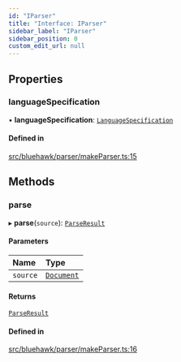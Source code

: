 ```yaml
---
id: "IParser"
title: "Interface: IParser"
sidebar_label: "IParser"
sidebar_position: 0
custom_edit_url: null
---
```


## Properties

### languageSpecification

• **languageSpecification**: [`LanguageSpecification`](LanguageSpecification)

#### Defined in

[src/bluehawk/parser/makeParser.ts:15](https://github.com/mongodben/Bluehawk/blob/b4aa3c0/src/bluehawk/parser/makeParser.ts#L15)

## Methods

### parse

▸ **parse**(`source`): [`ParseResult`](ParseResult)

#### Parameters

| Name | Type |
| :------ | :------ |
| `source` | [`Document`](../classes/Document) |

#### Returns

[`ParseResult`](ParseResult)

#### Defined in

[src/bluehawk/parser/makeParser.ts:16](https://github.com/mongodben/Bluehawk/blob/b4aa3c0/src/bluehawk/parser/makeParser.ts#L16)
